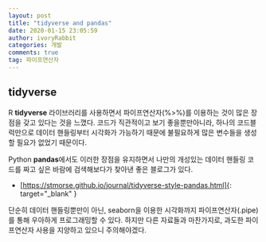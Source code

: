 ```yaml
---
layout: post
title: "tidyverse and pandas"
date: 2020-01-15 23:05:59
author: ivoryRabbit
categories: 개발
comments: true
tag: 파이프연산자
---
```


## tidyverse

R **tidyverse** 라이브러리를 사용하면서 파이프연산자(%>%)를 이용하는 것이 많은 장점을 갖고 있다는 것을 느꼈다. 코드가 직관적이고 보기 좋을뿐만아니라, 하나의 코드블럭만으로 데이터 핸들링부터 시각화가 가능하기 때문에 불필요하게 많은 변수들을 생성할 필요가 없었기 때문이다. 

Python **pandas**에서도 이러한 장점을 유지하면서 나만의 개성있는 데이터 핸들링 코드를 짜고 싶은 바람에 검색해보다가 찾아낸 좋은 블로그가 있다.
- [https://stmorse.github.io/journal/tidyverse-style-pandas.html]{: target="_blank" }

단순히 데이터 핸들링뿐만이 아닌, seaborn을 이용한 시각화까지 파이프연산자(.pipe)를 통해 우아하게 프로그래밍할 수 있다. 하지만 다른 자료들과 마찬가지로, 과도한 파이프연산자 사용을 지양하고 있으니 주의해야겠다.
